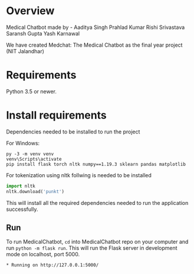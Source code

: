 # Overview
Medical Chatbot made by -
Aaditya Singh
Prahlad Kumar
Rishi Srivastava
Saransh Gupta
Yash Karnawal

We have created Medchat: The Medical Chatbot as the final year project (NIT Jalandhar)

# Requirements

Python 3.5 or newer.


# Install requirements

Dependencies needed to be installed to run the project 

For Windows:

```
py -3 -m venv venv
venv\Scripts\activate
pip install flask torch nltk numpy==1.19.3 sklearn pandas matplotlib
```



For tokenization using nltk follwing is needed to be installed

```python
import nltk
nltk.download('punkt')
```

This will install all the required dependencies needed to run the application successfully.

## Run

To run MedicalChatbot, `cd` into MedicalChatbot repo on your computer and run `python -m flask run`. This will run the Flask 
server in development mode on localhost, port 5000.

`* Running on http://127.0.0.1:5000/ `

